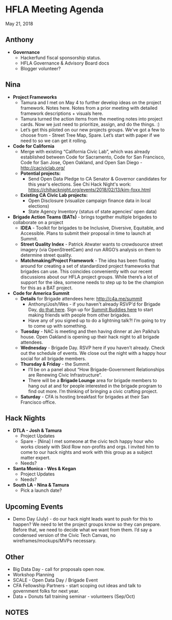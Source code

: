 # HFLA Meeting Agenda
May 21, 2018

## Anthony

* **Governance**
  * Hackerfund fiscal sponsorship status.
  * HFLA Governance & Advisory Board docs
  * Blogger volunteer?
  
## Nina

* **Project Frameworks**
  * Tamura and I met on May 4 to further develop ideas on the project framework.  Notes here.  Notes from a prior meeting with detailed framework descriptions + visuals here.
  * Tamura turned the action items from the meeting notes into project cards.  Now we just need to prioritize, assign, and do the things.  :)
  * Let’s get this piloted on our new projects groups.  We’ve got a few to choose from - Street Tree Map, Spare.  Let’s start with paper if we need to so we can get it rolling.
* **Code for California**
  * Merge with existing “California Civic Lab”, which was already established between Code for Sacramento, Code for San Francisco, Code for San Jose, Open Oakland, and Open San Diego - http://caciviclab.org/
  * **Potential projects:**
    * Send Open Data Pledge to CA Senator & Governor candidates for this year's elections.  See Chi Hack Night's work: https://chihacknight.org/events/2018/02/13/kim-foxx.html
  * **Existing CA Civic Lab projects:**
    * Open Disclosure (visualize campaign finance data in local elections)
    * State Agency Inventory (status of state agencies’ open data)
* **Brigade Action Teams (BATs)** - brings together multiple brigades to collaborate on a project
  * **IDEA** - Toolkit for brigades to be Inclusive, Diversive, Equitable, and Accessible.  Plans to submit their proposal in time to launch at Summit.
  * **Street Quality Index** - Patrick Atwater wants to crowdsource street imagery (via OpenStreetCam) and run ARGO’s analysis on them to determine street quality.
  * **Matchmaking/Project Framework** - The idea has been floating around for creating a set of standardized project frameworks that brigades can use.  This coincides conveniently with our recent discussions about our HFLA project groups.  While there’s a lot of support for the idea, someone needs to step up to be the champion for this as a BAT project.
* **Code for America Summit**
  * **Details** for Brigade attendees here: http://c4a.me/summit
    * Anthony/Josh/Wes - if you haven't already RSVP'd for Brigade Day, [do that here](https://docs.google.com/forms/d/e/1FAIpQLSfJTtdIzEhxL9oaM9qA3VJWMAzQ9w1N_yh5h_TINHkO0bTtpg/viewform?usp=sf_link). Sign up for [Summit Buddies here](https://www.notion.so/Summit-Buddies-c03712a5724c45058e58d0956afd0d71) to start making friends with people from other brigades.
    * Have any of you signed up to do a lightning talk?!  I’m going to try to come up with something.
  * **Tuesday** - NAC is meeting and then having dinner at Jen Palkha’s house.  Open Oakland is opening up their hack night to all brigade attendees.
  * **Wednesday** - Brigade Day.  RSVP here if you haven’t already.  Check out the schedule of events.  We close out the night with a happy hour social for all brigade members.
  * **Thursday & Friday** - the Summit.
    * I’ll be on a panel about “How Brigade-Government Relationships are Renewing Civic Infrastructure”.
    * There will be a **Brigade Lounge** area for brigade members to hang out at and for people interested in the brigade program to find out more.  I’m thinking of bringing a civic crafting project.
  * **Saturday** - CFA is hosting breakfast for brigades at their San Francisco office.

## Hack Nights

* **DTLA - Josh & Tamura**
  * Project Updates
  * Spare - [Nina] I met someone at the civic tech happy hour who works closely with Skid Row non-profits and orgs.  I invited him to come to our hack nights and work with this group as a subject matter expert.
  * Needs?
* **Santa Monica - Wes & Kegan**
  * Project Updates
  * Needs?
* **South LA - Nina & Tamura**
  * Pick a launch date?

## Upcoming Events

* Demo Day (July) - do our hack night leads want to push for this to happen?  We need to let the project groups know so they can prepare.  Before that, we need to decide what we want from them.  I’d say a condensed version of the Civic Tech Canvas, no wireframes/mockups/MVPs necessary.  

## Other

* Big Data Day - call for proposals open now.
* Workshop Planning
* SCALE - Open Data Day / Brigade Event
* CFA Fellowship Partners - start scoping out ideas and talk to government folks for next year.
* Data + Donuts fall training seminar - volunteers (Sep/Oct)

## NOTES

